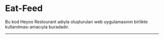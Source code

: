 # Eat-Feed

Bu kod Heyoo Restourant adıyla oluşturulan web uygulamasının birlikte kullanılması amacıyla buradadır.

--------------------------------------------------------
